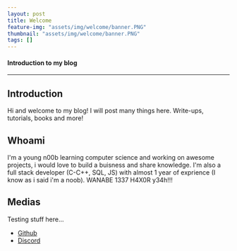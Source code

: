 ```yaml
---
layout: post
title: Welcome
feature-img: "assets/img/welcome/banner.PNG"
thumbnail: "assets/img/welcome/banner.PNG"
tags: []
---
```


<h4>Introduction to my blog</h4>

<hr>

## Introduction

Hi and welcome to my blog! I will post many things here. Write-ups, tutorials, books and more!

## Whoami

I'm a young n00b learning computer science and working on awesome projects, i would love to build a buisness and share knowledge. I'm also a full stack developer (C-C++, SQL, JS) with almost 1 year of exprience (I know as i said i'm a noob). WANABE 1337 H4X0R y34h!!! 

## Medias

Testing stuff here...

- <a href="https://github.com/Charles-QC"> Github </a>
- <a href="https://discord.gg/seku"> Discord </a>